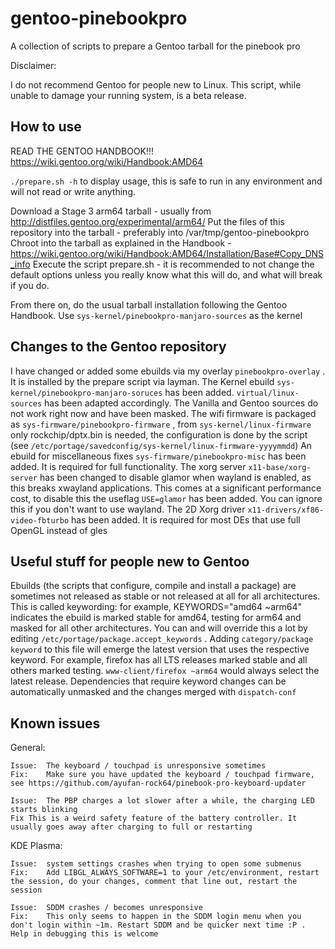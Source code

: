 # gentoo-pinebookpro

A collection of scripts to prepare a Gentoo tarball for the pinebook pro

Disclaimer:

I do not recommend Gentoo for people new to Linux. This script, while unable to damage your running system, is a beta release.

## How to use

READ THE GENTOO HANDBOOK!!! https://wiki.gentoo.org/wiki/Handbook:AMD64

`./prepare.sh -h` to display usage, this is safe to run in any environment and will not read or write anything.

Download a Stage 3 arm64 tarball - usually from http://distfiles.gentoo.org/experimental/arm64/
Put the files of this repository into the tarball - preferably into /var/tmp/gentoo-pinebookpro
Chroot into the tarball as explained in the Handbook - https://wiki.gentoo.org/wiki/Handbook:AMD64/Installation/Base#Copy_DNS_info
Execute the script prepare.sh - it is recommended to not change the default options unless you really know what this will do, and what will break if you do. 

From there on, do the usual tarball installation following the Gentoo Handbook.
Use `sys-kernel/pinebookpro-manjaro-sources` as the kernel

## Changes to the Gentoo repository

I have changed or added some ebuilds via my overlay `pinebookpro-overlay` . It is installed by the prepare script via layman.
The Kernel ebuild `sys-kernel/pinebookpro-manjaro-soruces` has been added. `virtual/linux-sources` has been adapted accordingly. The Vanilla and Gentoo sources do not work right now and have been masked.
The wifi firmware is packaged as `sys-firmware/pinebookpro-firmware` , from `sys-kernel/linux-firmware` only rockchip/dptx.bin is needed, the configuration is done by the script (see `/etc/portage/savedconfig/sys-kernel/linux-firmware-yyyymmdd`)
An ebuild for miscellaneous fixes `sys-firmware/pinebookpro-misc` has been added. It is required for full functionality.
The xorg server `x11-base/xorg-server` has been changed to disable glamor when wayland is enabled, as this breaks xwayland applications. This comes at a significant performance cost, to disable this the useflag `USE=glamor` has been added. You can ignore this if you don't want to use wayland.
The 2D Xorg driver `x11-drivers/xf86-video-fbturbo` has been added. It is required for most DEs that use full OpenGL instead of gles

## Useful stuff for people new to Gentoo

Ebuilds (the scripts that configure, compile and install a package) are sometimes not released as stable or not released at all for all architectures. This is called keywording: for example, KEYWORDS="amd64 ~arm64" indicates the ebuild is marked stable for amd64, testing for arm64 and masked for all other architectures.
You can and will override this a lot by editing `/etc/portage/package.accept_keywords` . Adding `category/package keyword` to this file will emerge the latest version that uses the respective keyword. For example, firefox has all LTS releases marked stable and all others marked testing. `www-client/firefox ~arm64` would always select the latest release. Dependencies that require keyword changes can be automatically unmasked and the changes merged with `dispatch-conf`

## Known issues

General:

	Issue:	The keyboard / touchpad is unresponsive sometimes
	Fix:	Make sure you have updated the keyboard / touchpad firmware, see https://github.com/ayufan-rock64/pinebook-pro-keyboard-updater

	Issue:	The PBP charges a lot slower after a while, the charging LED starts blinking
	Fix	This is a weird safety feature of the battery controller. It usually goes away after charging to full or restarting

KDE Plasma:

	Issue:	system settings crashes when trying to open some submenus
	Fix:	Add LIBGL_ALWAYS_SOFTWARE=1 to your /etc/environment, restart the session, do your changes, comment that line out, restart the session

	Issue:	SDDM crashes / becomes unresponsive
	Fix:	This only seems to happen in the SDDM login menu when you don't login within ~1m. Restart SDDM and be quicker next time :P . Help in debugging this is welcome
